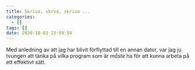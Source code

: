 ```yaml
---
title: Skriva, skrva, skriva ...
categories:
  - []
tags: []
date: 2020-10-03 23:59:59
---
```


Med anledning av att jag har blivit förflyttad till en annan dator, var jag ju tvungen att tänka på vilka program som är *måste* ha för att kunna arbeta på ett effektivt sätt.